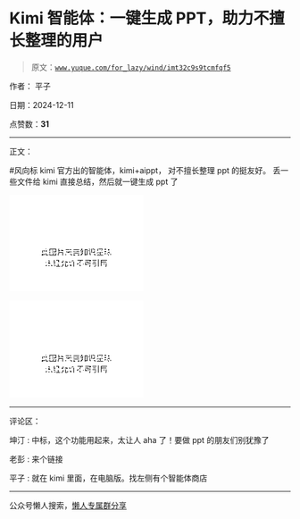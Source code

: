 # Kimi 智能体：一键生成 PPT，助力不擅长整理的用户

> 原文：[`www.yuque.com/for_lazy/wind/imt32c9s9tcmfqf5`](https://www.yuque.com/for_lazy/wind/imt32c9s9tcmfqf5)

作者： 平子

日期：2024-12-11

点赞数：**31**

* * *

正文：

#风向标 kimi 官方出的智能体，kimi+aippt， 对不擅长整理 ppt 的挺友好。 丢一些文件给 kimi 直接总结，然后就一键生成 ppt 了

![](img/112243f05fbf4ac6bf28dc883611eb49.png "None")

![](img/aacceda11f2929bc837e16692299be42.png "None")

* * *

评论区：

坤汀 : 中标，这个功能用起来，太让人 aha 了！要做 ppt 的朋友们别犹豫了

老彭 : 来个链接

平子 : 就在 kimi 里面，在电脑版。找左侧有个智能体商店

* * *

公众号懒人搜索，[懒人专属群分享](https://lazybook.fun/#/blog/group)